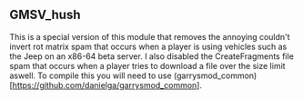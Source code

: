 ## GMSV_hush
This is a special version of this module that removes the annoying couldn't invert rot matrix spam that occurs when a player is using vehicles such as the Jeep on an x86-64 beta server. I also disabled the CreateFragments file spam that occurs when a player tries to download a file over the size limit aswell.
To compile this you will need to use (garrysmod_common)[https://github.com/danielga/garrysmod_common].
